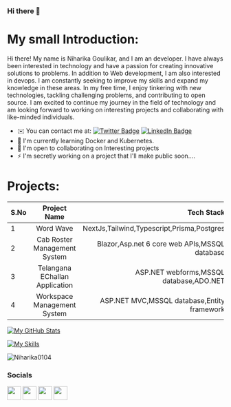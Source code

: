 
### Hi there 👋
# My small Introduction:

Hi there! My name is Niharika Goulikar, and I am an developer. I have always been interested in technology and have a passion for creating innovative solutions to problems. In addition to Web development, I am also interested in devops. I am constantly seeking to improve my skills and expand my knowledge in these areas. In my free time, I enjoy tinkering with new technologies, tackling challenging problems, and contributing to open source. I am excited to continue my journey in the field of technology and am looking forward to working on interesting projects and collaborating with like-minded individuals.

* ✉️  You can contact me at: [![Twitter Badge](https://img.shields.io/badge/Twitter-Profile-informational?style=flat&logo=twitter&logoColor=white&color=1CA2F1)](https://twitter.com/NiharikaGoulik1) [![LinkedIn Badge](https://img.shields.io/badge/LinkedIn-Profile-informational?style=flat&logo=linkedin&logoColor=white&color=#0d6da8)](https://www.linkedin.com/in/niharika-goulikar-43a2a01b0/)
* 🧠  I'm currently learning Docker and Kubernetes. 
* 🤝  I'm open to collaborating on Interesting projects
* ⚡  I'm secretly working on a project that I'll make public soon....

# Projects:

| S.No          | Project Name                                  | Tech Stack                                     |Link                                         |
| ------------- |:---------------------------------------------:| ----------------------------------------------:|--------------------------------------------:| 
|1              | Word Wave                                     | NextJs,Tailwind,Typescript,Prisma,Postgres     |[Link](https://github.com/Niharika0104/wordwave) | 
|2              | Cab Roster Management System                  |   Blazor,Asp.net 6 core web APIs,MSSQL database|     [Link](https://github.com/Niharika0104/CabRosterManagementSystem)                     
|3              | Telangana EChallan Application                |    ASP.NET webforms,MSSQL database,ADO.NET     |[Link](https://github.com/Niharika0104/TelanganaEchallan)    | 
|4              | Workspace Management System                   | ASP.NET MVC,MSSQL database,Entity framework    |<a href="#" class="button blue">Link</a>     | 


[![My GitHub Stats](https://github-readme-stats.vercel.app/api/?username=Niharika0104&count_private=true&theme=tokyonight&showicons=true)]()

[![My Skills](https://skillicons.dev/icons?i=react,dotnet,js,java,cs,docker,git,postman,prisma,css,html,postgres,redis,redux,ts,py,c,nodejs,nextjs,mysql,mongodb,githubT&perline=6)](https://skillicons.dev)
<p><img align="center" src="https://github-readme-streak-stats.herokuapp.com/?user=Niharika0104&theme=tokyonight" alt="Niharika0104" /></p>

### Socials

<p align="left"> <a href="https://discord.com/users/niharika3329" target="_blank" rel="noreferrer"><img src="https://raw.githubusercontent.com/danielcranney/readme-generator/main/public/icons/socials/discord.svg" width="32" height="32" /></a> <a href="https://github.com/Niharika0104" target="_blank" rel="noreferrer"><img src="https://raw.githubusercontent.com/danielcranney/readme-generator/main/public/icons/socials/github.svg" width="32" height="32" /></a> <a href="https://www.linkedin.com/in/niharika-goulikar-43a2a01b0/" target="_blank" rel="noreferrer"><img src="https://raw.githubusercontent.com/danielcranney/readme-generator/main/public/icons/socials/linkedin.svg" width="32" height="32" /></a> <a href="https://twitter.com/NiharikaGoulik1" target="_blank" rel="noreferrer"><img src="https://raw.githubusercontent.com/danielcranney/readme-generator/main/public/icons/socials/twitter.svg" width="32" height="32" /></a></p>
